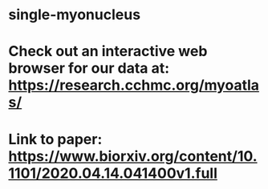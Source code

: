 # single-myonucleus
# Check out an interactive web browser for our data at: https://research.cchmc.org/myoatlas/
# Link to paper: https://www.biorxiv.org/content/10.1101/2020.04.14.041400v1.full
